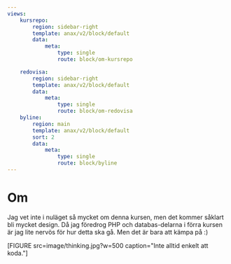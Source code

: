 ```yaml
---
views:
    kursrepo:
        region: sidebar-right
        template: anax/v2/block/default
        data:
            meta:
                type: single
                route: block/om-kursrepo

    redovisa:
        region: sidebar-right
        template: anax/v2/block/default
        data:
            meta:
                type: single
                route: block/om-redovisa
    byline:
        region: main
        template: anax/v2/block/default
        sort: 2
        data:
            meta:
                type: single
                route: block/byline
---
```

Om
=========================

Jag vet inte i nuläget så mycket om denna kursen, men det kommer såklart bli mycket design.
Då jag föredrog PHP och databas-delarna i förra kursen är jag lite nervös för hur detta ska gå.
Men det är bara att kämpa på :)


[FIGURE src=image/thinking.jpg?w=500 caption="Inte alltid enkelt att koda."]
